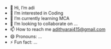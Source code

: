 - 👋 Hi, I’m adi
- 👀 I’m interested in Coding
- 🌱 I’m currently learning MCA
- 💞️ I’m looking to collaborate on ...
- 📫 How to reach me adithyaraj415@gmail.com
- 😄 Pronouns: ...
- ⚡ Fun fact: ...

<!---
Numb-27/Numb-27 is a ✨ special ✨ repository because its `README.md` (this file) appears on your GitHub profile.
You can click the Preview link to take a look at your changes.
--->
